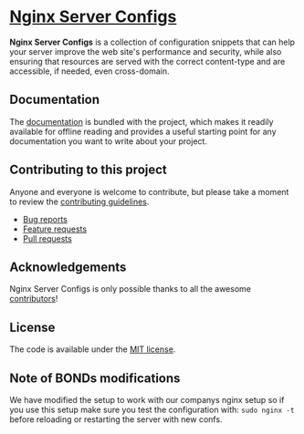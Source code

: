 # [Nginx Server Configs](https://github.com/bond-agency/server-configs-nginx)

**Nginx Server Configs** is a collection of configuration snippets that can help
your server improve the web site's performance and security, while also
ensuring that resources are served with the correct content-type and are
accessible, if needed, even cross-domain.


## Documentation

The [documentation](doc/TOC.md) is bundled with
the project, which makes it readily available for offline reading and provides a
useful starting point for any documentation you want to write about your project.


## Contributing to this project

Anyone and everyone is welcome to contribute, but please take a moment to review
the [contributing guidelines](CONTRIBUTING.md).

* [Bug reports](CONTRIBUTING.md#bugs)
* [Feature requests](CONTRIBUTING.md#features)
* [Pull requests](CONTRIBUTING.md#pull-requests)


## Acknowledgements

Nginx Server Configs is only possible thanks to all the awesome
[contributors](https://github.com/bond-agency/server-configs-nginx/graphs/contributors)!


## License

The code is available under the [MIT license](LICENSE.txt).

## Note of BONDs modifications

We have modified the setup to work with our companys nginx setup so if you use this setup make sure you test the configuration with: `sudo nginx -t` before reloading or restarting the server with new confs.
